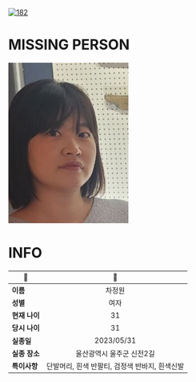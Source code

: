 [![182](https://img.shields.io/badge/%EC%8B%A4%EC%A2%85%EC%8B%A0%EA%B3%A0%EB%8A%94%20%EA%B5%AD%EB%B2%88%EC%97%86%EC%9D%B4-182-blue)](http://safe182.go.kr/index.do)

# MISSING PERSON

<img src="./missing_person.jpg">

# INFO

|🔑|💎|
|--|:--:|
|**이름**|차정원|
|**성별**|여자|
|**현재 나이**|31|
|**당시 나이**|31|
|**실종일**|2023/05/31|
|**실종 장소**|울산광역시 울주군 신전2길 |
|**특이사항**|단발머리, 흰색 반팔티, 검정색 반바지, 흰색신발|
